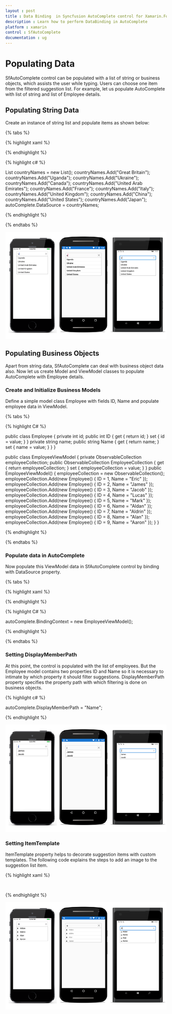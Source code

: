 ```yaml
---
layout : post
title : Data Binding  in Syncfusion AutoComplete control for Xamarin.Forms
description : Learn how to perform DataBinding in AutoComplete
platform : xamarin
control : SfAutoComplete
documentation : ug
---
```


# Populating Data

SfAutoComplete control can be populated with a list of string or business objects, which assists the user while typing. Users can choose one item from the filtered suggestion list. For example, let us populate AutoComplete with list of string and list of Employee details.

## Populating String Data

Create an instance of string list and populate items as shown below: 

{% tabs %}

{% highlight xaml %}

<StackLayout VerticalOptions="StartAndExpand" HorizontalOptions="StartAndExpand" Padding="30">
	<autocomplete:SfAutoComplete HeightRequest="40" x:Name="autoComplete" />
</StackLayout>
	
{% endhighlight %}

{% highlight c# %}

List<String> countryNames = new List<String>();
countryNames.Add("Great Britain");
countryNames.Add("Uganda");
countryNames.Add("Ukraine");
countryNames.Add("Canada");
countryNames.Add("United Arab Emirates");
countryNames.Add("France");
countryNames.Add("Italy");
countryNames.Add("United Kingdom");
countryNames.Add("China");
countryNames.Add("United States");
countryNames.Add("Japan");
autoComplete.DataSource = countryNames;

{% endhighlight %}

{% endtabs %}

![](images/Populating-Data/populating-data-string.png)

## Populating Business Objects

Apart from string data, SfAutoComplete can deal with business object data also. Now let us create Model and ViewModel classes to populate AutoComplete with Employee details.

### Create and Initialize Business Models 

Define a simple model class Employee with fields ID, Name and populate employee data in ViewModel.

{% tabs %}

{% highlight C# %}

public class Employee
{
private int id;
public int ID
{
	get { return id; }
	set { id = value; }
}
private string name;
public string Name
{
	get { return name; }
	set { name = value; }
}
}

public class EmployeeViewModel
{
private ObservableCollection<Employee> employeeCollection;
public ObservableCollection<Employee> EmployeeCollection
{
	get { return employeeCollection; }
	set { employeeCollection = value; }
}
public EmployeeViewModel()
{
	employeeCollection = new ObservableCollection<Employee>();
	employeeCollection.Add(new Employee() { ID = 1, Name = "Eric" });
	employeeCollection.Add(new Employee() { ID = 2, Name = "James" });
	employeeCollection.Add(new Employee() { ID = 3, Name = "Jacob" });
	employeeCollection.Add(new Employee() { ID = 4, Name = "Lucas" });
	employeeCollection.Add(new Employee() { ID = 5, Name = "Mark" });
	employeeCollection.Add(new Employee() { ID = 6, Name = "Aldan" });
	employeeCollection.Add(new Employee() { ID = 7, Name = "Aldrin" });
	employeeCollection.Add(new Employee() { ID = 8, Name = "Alan" });
	employeeCollection.Add(new Employee() { ID = 9, Name = "Aaron" });
}
}

{% endhighlight %}

{% endtabs %}

### Populate data in AutoComplete

Now populate this ViewModel data in SfAutoComplete control by binding with DataSource property. 

{% tabs %}

{% highlight xaml %}

<StackLayout VerticalOptions="StartAndExpand" HorizontalOptions="StartAndExpand" Padding="30">
	<autocomplete:SfAutoComplete HeightRequest="40" x:Name="autoComplete" DataSource="{Binding EmployeeCollection}"/>
</StackLayout> 

{% endhighlight %}

{% highlight C# %}

autoComplete.BindingContext = new EmployeeViewModel();

{% endhighlight %}

{% endtabs %}

### Setting DisplayMemberPath

At this point, the control is populated with the list of employees. But the Employee model contains two properties ID and Name so it is necessary to intimate by which property it should filter suggestions. DisplayMemberPath property specifies the property path with which filtering is done on business objects.

{% highlight c# %}
	
autoComplete.DisplayMemberPath = "Name";
	
{% endhighlight %}

![](images/Populating-Data/populating-data-business-object.png)

### Setting ItemTemplate

ItemTemplate property helps to decorate suggestion items with custom templates. The following code explains the steps to add an image to the suggestion list item.

{% highlight xaml %}

<StackLayout VerticalOptions="Center" HorizontalOptions="Center" Padding="30">
	<autocomplete:SfAutoComplete HeightRequest="40" x:Name="autoComplete" DisplayMemberPath="Name" DataSource="{Binding EmployeeCollection}">
	<autocomplete:SfAutoComplete.ItemTemplate>
		<DataTemplate>
			<StackLayout Orientation="Horizontal">
				<Image Source="User.png" WidthRequest="12"/>
				<Label Text="{Binding Name}" />
			</StackLayout>
		</DataTemplate>
	</autocomplete:SfAutoComplete.ItemTemplate>
	</autocomplete:SfAutoComplete>
</StackLayout>

{% endhighlight %}

![](images/Populating-Data/item-template.png)
